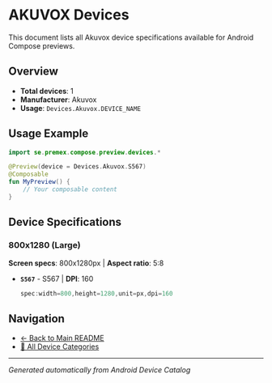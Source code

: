 # AKUVOX Devices

This document lists all Akuvox device specifications available for Android Compose previews.

## Overview

- **Total devices**: 1
- **Manufacturer**: Akuvox
- **Usage**: `Devices.Akuvox.DEVICE_NAME`

## Usage Example

```kotlin
import se.premex.compose.preview.devices.*

@Preview(device = Devices.Akuvox.S567)
@Composable
fun MyPreview() {
    // Your composable content
}
```

## Device Specifications

### 800x1280 (Large)

**Screen specs**: 800x1280px | **Aspect ratio**: 5:8

- **`S567`** - S567 | **DPI**: 160
  ```kotlin
  spec:width=800,height=1280,unit=px,dpi=160
  ```

## Navigation

- [← Back to Main README](../../README.md)
- [📱 All Device Categories](../README.md)

---
*Generated automatically from Android Device Catalog*
